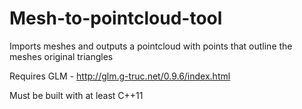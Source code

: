 # Mesh-to-pointcloud-tool
Imports meshes and outputs a pointcloud with points that outline the meshes original triangles


Requires GLM -
http://glm.g-truc.net/0.9.6/index.html

Must be built with at least C++11